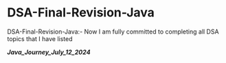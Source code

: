 # DSA-Final-Revision-Java
DSA-Final-Revision-Java:- Now I am fully committed to completing all DSA topics that I have listed


*******************************************Java_Journey_July_12_2024*******************************************
